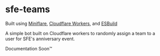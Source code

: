 # sfe-teams
Built using [Miniflare](https://github.com/cloudflare/miniflare), [Cloudflare Workers](https://workers.cloudflare.com), and [ESBuild](https://esbuild.github.io)

A simple bot built on Cloudflare workers to randomly assign a team to a user for SFE's anniversary event.

Documentation Soon™

